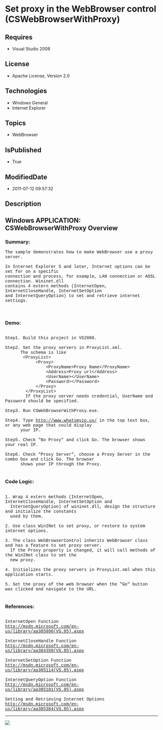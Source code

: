 # Set proxy in the WebBrowser control (CSWebBrowserWithProxy)
## Requires
* Visual Studio 2008
## License
* Apache License, Version 2.0
## Technologies
* Windows General
* Internet Explorer
## Topics
* WebBrowser
## IsPublished
* True
## ModifiedDate
* 2011-07-12 09:57:32
## Description

<p style="font-family:Courier New"></p>
<h2>Windows APPLICATION: CSWebBrowserWithProxy Overview </h2>
<p style="font-family:Courier New"></p>
<h3>Summary:</h3>
<p style="font-family:Courier New">The sample demonstrates how to make WebBrowser use a proxy server.<br>
<br>
In Internet Explorer 5 and later, Internet options can be set for on a specific <br>
connection and process, for example, LAN connection or ADSL connection. Wininet.dll
<br>
contains 4 extern methods (InternetOpen, InternetCloseHandle, InternetSetOption <br>
and InternetQueryOption) to set and retrieve internet settings.<br>
<br>
<br>
</p>
<h3>Demo:</h3>
<p style="font-family:Courier New"><br>
Step1. Build this project in VS2008. <br>
<br>
Step2. Set the proxy servers in ProxyList.xml.<br>
&nbsp; &nbsp; &nbsp; The schema is like &nbsp;<br>
&nbsp;&nbsp;&nbsp;&nbsp; &nbsp; &lt;ProxyList&gt;<br>
&nbsp;&nbsp;&nbsp;&nbsp;&nbsp;&nbsp;&nbsp;&nbsp;&nbsp;&nbsp;&nbsp;&nbsp;&lt;Proxy&gt;<br>
&nbsp;&nbsp;&nbsp;&nbsp;&nbsp;&nbsp;&nbsp;&nbsp;&nbsp;&nbsp;&nbsp;&nbsp;&nbsp;&nbsp;&nbsp;&nbsp;&lt;ProxyName&gt;Proxy Name&lt;/ProxyName&gt;<br>
&nbsp;&nbsp;&nbsp;&nbsp;&nbsp;&nbsp;&nbsp;&nbsp;&nbsp;&nbsp;&nbsp;&nbsp;&nbsp;&nbsp;&nbsp;&nbsp;&lt;Address&gt;Proxy url&lt;/Address&gt;<br>
&nbsp;&nbsp;&nbsp;&nbsp;&nbsp;&nbsp;&nbsp;&nbsp;&nbsp;&nbsp;&nbsp;&nbsp;&nbsp;&nbsp;&nbsp;&nbsp;&lt;UserName&gt;&lt;/UserName&gt;<br>
&nbsp;&nbsp;&nbsp;&nbsp;&nbsp;&nbsp;&nbsp;&nbsp;&nbsp;&nbsp;&nbsp;&nbsp;&nbsp;&nbsp;&nbsp;&nbsp;&lt;Password&gt;&lt;/Password&gt;<br>
&nbsp;&nbsp;&nbsp;&nbsp;&nbsp;&nbsp;&nbsp;&nbsp;&nbsp;&nbsp;&nbsp;&nbsp;&lt;/Proxy&gt;
<br>
&nbsp;&nbsp;&nbsp;&nbsp;&nbsp;&nbsp;&nbsp;&nbsp;&lt;/ProxyList&gt; <br>
&nbsp;&nbsp;&nbsp;&nbsp;&nbsp;&nbsp;&nbsp;&nbsp;If the proxy server needs credential, UserName and Password should be specified.<br>
<br>
Step3. Run CSWebBrowserWithProxy.exe.<br>
<br>
Step4. Type <a target="_blank" href="http://www.whatsmyip.us/">http://www.whatsmyip.us/</a> in the top text box, or any web page that could display<br>
&nbsp; &nbsp; &nbsp; your IP.<br>
<br>
Step5. Check &quot;No Proxy&quot; and click Go. The browser shows your real IP.<br>
<br>
Step6. Check &quot;Proxy Server&quot;, choose a Proxy Server in the combo box and click Go. The browser
<br>
&nbsp; &nbsp; &nbsp; shows your IP through the Proxy.<br>
<br>
</p>
<h3>Code Logic:</h3>
<p style="font-family:Courier New"><br>
1. Wrap 4 extern methods (InternetOpen, InternetCloseHandle, InternetSetOption and
<br>
&nbsp; InternetQueryOption) of wininet.dll, design the structure and initialize the constants
<br>
&nbsp; used by them.<br>
<br>
2. Use class WinINet to set proxy, or restore to system internet options.<br>
&nbsp; &nbsp; &nbsp; <br>
3. The class WebBrowserControl inherits WebBrowser class and has a feature to set proxy server. &nbsp;<br>
&nbsp; If the Proxy property is changed, it will call methods of the WinINet class to set the
<br>
&nbsp; new proxy.<br>
<br>
4. Initializes the proxy servers in ProxyList.xml when this application starts. <br>
<br>
5. Set the proxy of the web browser when the &quot;Go&quot; button was clicked and navigate to the URL.<br>
<br>
</p>
<h3>References:</h3>
<p style="font-family:Courier New"><br>
InternetOpen Function<br>
<a target="_blank" href="http://msdn.microsoft.com/en-us/library/aa385096(VS.85).aspx">http://msdn.microsoft.com/en-us/library/aa385096(VS.85).aspx</a><br>
<br>
InternetCloseHandle Function<br>
<a target="_blank" href="http://msdn.microsoft.com/en-us/library/aa384350(VS.85).aspx">http://msdn.microsoft.com/en-us/library/aa384350(VS.85).aspx</a><br>
<br>
InternetSetOption Function<br>
<a target="_blank" href="http://msdn.microsoft.com/en-us/library/aa385114(VS.85).aspx">http://msdn.microsoft.com/en-us/library/aa385114(VS.85).aspx</a><br>
<br>
InternetQueryOption Function<br>
<a target="_blank" href="http://msdn.microsoft.com/en-us/library/aa385101(VS.85).aspx">http://msdn.microsoft.com/en-us/library/aa385101(VS.85).aspx</a><br>
<br>
Setting and Retrieving Internet Options<br>
<a target="_blank" href="http://msdn.microsoft.com/en-us/library/aa385384(VS.85).aspx">http://msdn.microsoft.com/en-us/library/aa385384(VS.85).aspx</a><br>
</p>
<hr>
<div><a href="http://go.microsoft.com/?linkid=9759640" style="margin-top:3px"><img src="http://bit.ly/onecodelogo">
</a></div>
